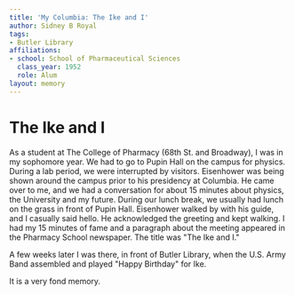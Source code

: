 ```yaml
---
title: 'My Columbia: The Ike and I'
author: Sidney B Royal
tags:
- Butler Library
affiliations:
- school: School of Pharmaceutical Sciences
  class_year: 1952
  role: Alum
layout: memory
---
```


# The Ike and I

As a student at The College of Pharmacy (68th St. and Broadway), I was in my sophomore year. We had to go to Pupin Hall on the campus for physics. During a lab period, we were interrupted by visitors. Eisenhower was being shown around the campus prior to his presidency at Columbia. He came over to me, and we had a conversation for about 15 minutes about physics, the University and my future. During our lunch break, we usually had lunch on the grass in front of Pupin Hall.  Eisenhower walked by with his guide, and I casually said hello. He acknowledged the greeting and kept walking. I had my 15 minutes of fame and a paragraph about the meeting appeared in the Pharmacy School newspaper. The title was "The Ike and I."

A few weeks later I was there, in front of Butler Library, when the U.S. Army Band assembled and played "Happy Birthday" for Ike.

It is a very fond memory.
